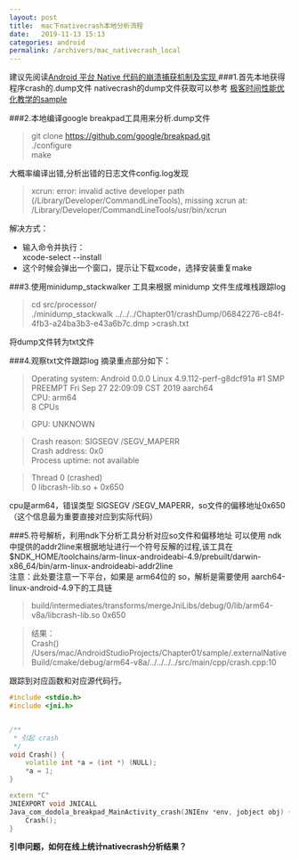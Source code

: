 ```yaml
---
layout: post
title:  mac下nativecrash本地分析流程
date:   2019-11-13 15:13
categories: android
permalink: /archivers/mac_nativecrash_local
---
```


建议先阅读[Android 平台 Native 代码的崩溃捕获机制及实现
](https://mp.weixin.qq.com/s/g-WzYF3wWAljok1XjPoo7w)
###1.首先本地获得程序crash的.dump文件
nativecrash的dump文件获取可以参考
[极客时间性能优化教学的sample](https://github.com/AndroidAdvanceWithGeektime/Chapter01)

###2.本地编译google breakpad工具用来分析.dump文件
> git clone https://github.com/google/breakpad.git  
./configure  
make

大概率编译出错,分析出错的日志文件config.log发现
> xcrun: error: invalid active developer path (/Library/Developer/CommandLineTools), missing xcrun at: /Library/Developer/CommandLineTools/usr/bin/xcrun  

解决方式：  

- 输入命令并执行：  
xcode-select --install  
- 这个时候会弹出一个窗口，提示让下载xcode，选择安装重复make

###3.使用minidump_stackwalker 工具来根据 minidump 文件生成堆栈跟踪log
> 
> cd src/processor/  
 ./minidump_stackwalk ../../../Chapter01/crashDump/06842276-c84f-4fb3-a24ba3b3-e43a6b7c.dmp >crash.txt   
    
将dump文件转为txt文件

###4.观察txt文件跟踪log
摘录重点部分如下：
>
>Operating system: Android
                  0.0.0 Linux 4.9.112-perf-g8dcf91a #1 SMP PREEMPT Fri Sep 27 22:09:09 CST 2019 aarch64  
CPU: arm64  
     8 CPUs

>GPU: UNKNOWN  

>Crash reason:  SIGSEGV /SEGV_MAPERR  
>Crash address: 0x0  
>Process uptime: not available  

>Thread 0 (crashed)  
> 0  libcrash-lib.so + 0x650

cpu是arm64，错误类型 SIGSEGV /SEGV_MAPERR，so文件的偏移地址0x650（这个信息最为重要直接对应到实际代码）

###5.符号解析，利用ndk下分析工具分析对应so文件和偏移地址
可以使用 ndk 中提供的addr2line来根据地址进行一个符号反解的过程,该工具在$NDK_HOME/toolchains/arm-linux-androideabi-4.9/prebuilt/darwin-x86_64/bin/arm-linux-androideabi-addr2line  
注意：此处要注意一下平台，如果是 arm64位的 so，解析是需要使用 aarch64-linux-android-4.9下的工具链
>
>build/intermediates/transforms/mergeJniLibs/debug/0/lib/arm64-v8a/libcrash-lib.so 0x650

>结果：  
>Crash()
>/Users/mac/AndroidStudioProjects/Chapter01/sample/.externalNativeBuild/cmake/debug/arm64-v8a/../../../../src/main/cpp/crash.cpp:10

跟踪到对应函数和对应源代码行。  

```c++
#include <stdio.h>
#include <jni.h>


/**
 * 引起 crash
 */
void Crash() {
    volatile int *a = (int *) (NULL);
    *a = 1;
}

extern "C"
JNIEXPORT void JNICALL
Java_com_dodola_breakpad_MainActivity_crash(JNIEnv *env, jobject obj) {
    Crash();
}
```

**引申问题，如何在线上统计nativecrash分析结果？**


